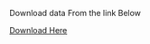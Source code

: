 Download data From the link Below

[Download Here](https://drive.google.com/open?id=0B6iIFAhyTbQxZzQ5dzdaQkZFOHM)